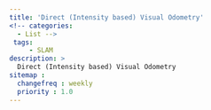 ```yaml
---
title: 'Direct (Intensity based) Visual Odometry'
<!-- categories:
  - List -->
 tags:
     - SLAM
description: >
  Direct (Intensity based) Visual Odometry
sitemap :
  changefreq : weekly
  priority : 1.0
---
```


##

